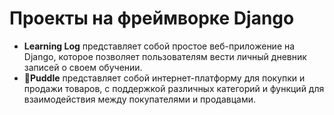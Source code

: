 # Проекты на фреймворке Django
- **Learning Log** представляет собой простое веб-приложение на Django, которое позволяет пользователям вести личный дневник записей о своем обучении.
- **🍇Puddle** представляет собой интернет-платформу для покупки и продажи товаров, с поддержкой различных категорий и функций для взаимодействия между покупателями и продавцами.
